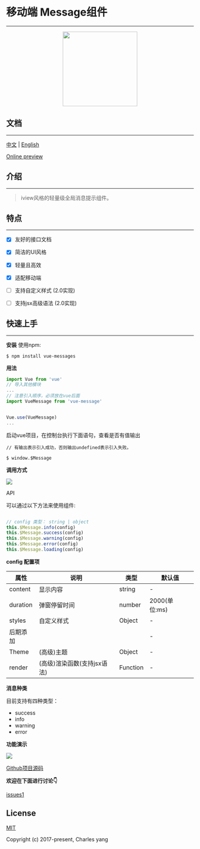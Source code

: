 # 移动端 Message组件
------
<p align="center">
    <a href="http://www.yangoogle.com/#/work">
        <img width="200" src="https://file.iviewui.com/logo-new.svg"/>
    </a>
</p>

## 文档
------
[中文](https://github.com/yang657850144/vue-message/blob/master/README-ZH.md) | [English](https://github.com/yang657850144/vue-message/blob/master/README.md)

[Online preview](http://www.yangoogle.com/#/work)

## 介绍
------

> iview风格的轻量级全局消息提示组件。

## 特点
------

* [x]  友好的接口文档
* [x] 简洁的UI风格
* [x] 轻量且高效
* [x] 适配移动端
* [ ] 支持自定义样式 (2.0实现)
* [ ] 支持jsx高级语法 (2.0实现)


## 快速上手
-------

**安装**
使用npm:

```
$ npm install vue-messages
```

**用法**

```javascript
import Vue from 'vue'
// 导入其他模块
...
// 注意引入顺序，必须放在vue后面
import VueMessage from 'vue-message'


Vue.use(VueMessage)
...
```


启动vue项目，在控制台执行下面语句，查看是否有值输出

```
// 有输出表示引入成功，否则输出undefined表示引入失败。

$ window.$Message
```


**调用方式**


![](https://makefriends.bs2dl.yy.com/bm1536156703536.jpg)




API

可以通过以下方法来使用组件:

```javascript

// config 类型： string | object
this.$Message.info(config)
this.$Message.success(config)
this.$Message.warning(config)
this.$Message.error(config)
this.$Message.loading(config)

```


**config 配置项**


| 属性 | 说明 | 类型 | 默认值 |
| --- | --- | --- | --- |
| content | 显示内容 | string | - |
| duration | 弹窗停留时间 | number | 2000(单位:ms) |
| styles | 自定义样式 | Object | - |
| 后期添加 |  |  | - |
| Theme | (高级)主题 | Object | - |
| render | (高级)渲染函数(支持jsx语法) | Function | - |


**消息种类**


目前支持有四种类型：

- success
- info
- warning
- error

**功能演示** 

![](https://makefriends.bs2dl.yy.com/bm1536222032449.gif)



[Github项目源码](https://github.com/yang657850144/vue-message)


**欢迎在下面进行讨论👇**

[issues1](https://github.com/yang657850144/vue-message/issues/1)

## License
[MIT](http://opensource.org/licenses/MIT)

Copyright (c) 2017-present, Charles yang

